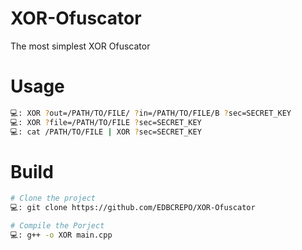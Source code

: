 # XOR-Ofuscator
The most simplest XOR Ofuscator

# Usage
```bash
💻: XOR ?out=/PATH/TO/FILE/ ?in=/PATH/TO/FILE/B ?sec=SECRET_KEY
💻: XOR ?file=/PATH/TO/FILE ?sec=SECRET_KEY
💻: cat /PATH/TO/FILE | XOR ?sec=SECRET_KEY

```

# Build
```bash
# Clone the project
💻: git clone https://github.com/EDBCREPO/XOR-Ofuscator

# Compile the Porject
💻: g++ -o XOR main.cpp

```
